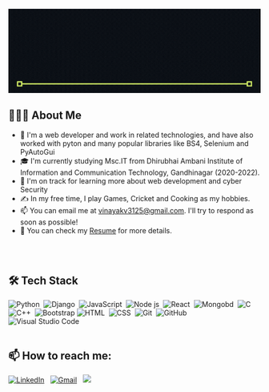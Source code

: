 ![BannerGIF](./name_gif.gif)

<h2>👨🏻‍💻  About Me </h2>

- 👀 I'm a web developer and work in related technologies, and have also worked with pyton and many popular libraries like BS4, Selenium and PyAutoGui
- 🎓  I'm currently studying Msc.IT from Dhirubhai Ambani Institute of Information and Communication Technology, Gandhinagar (2020-2022).
- 🌱 I'm on track for learning more about web development and cyber Security
- ✍️  In my free time, I play Games, Cricket and Cooking as my hobbies.
- 📫 You can email me at vinayakv3125@gmail.com. I'll try to respond as soon as possible!
- 📄  You can check my [Resume](https://drive.google.com/file/d/1Hy6mnf93o4NM67UZbpbONpEZXYPwKJ6M/view?usp=sharing "Resume") for more details.
<br/>
<br/>

<h2>🛠 Tech Stack</h2>

![Python](https://img.shields.io/badge/-Python-05122A?style=flat&logo=python)&nbsp;
![Django](https://img.shields.io/badge/-Django-05122A?style=flat&logo=django)&nbsp;
![JavaScript](https://img.shields.io/badge/-JavaScript-05122A?style=flat&logo=javascript)&nbsp;
![Node js](https://img.shields.io/badge/-Node%20Js-05122A?style=flat&logo=nodejs)&nbsp;
![React](https://img.shields.io/badge/-React-05122A?style=flat&logo=react)&nbsp;
![Mongobd](https://img.shields.io/badge/-Mongo%20DB-05122A?style=flat&logo=mongodb)&nbsp;
![C](https://img.shields.io/badge/-C-05122A?style=flat&logo=C&logoColor=A8B9CC)&nbsp;\
![C++](https://img.shields.io/badge/-C++-05122A?style=flat&logo=C%2B%2B&logoColor=00599C)&nbsp;
![Bootstrap](https://img.shields.io/badge/-Bootstrap-05122A?style=flat&logo=bootstrap&logoColor=563D7C)
![HTML](https://img.shields.io/badge/-HTML-05122A?style=flat&logo=HTML5)&nbsp;
![CSS](https://img.shields.io/badge/-CSS-05122A?style=flat&logo=CSS3&logoColor=1572B6)&nbsp;
![Git](https://img.shields.io/badge/-Git-05122A?style=flat&logo=git)&nbsp;
![GitHub](https://img.shields.io/badge/-GitHub-05122A?style=flat&logo=github)&nbsp;
![Visual Studio Code](https://img.shields.io/badge/-Visual%20Studio%20Code-05122A?style=flat&logo=visual-studio-code&logoColor=007ACC)&nbsp;
<br/>
<br/>

<h2>📫  How to reach me:</h2>
 
<a href="https://www.linkedin.com/in/b555521b/"><img alt="LinkedIn" src="https://img.shields.io/badge/linkedin%20-%230077B5.svg?&style=flat&logo=linkedin&logoColor=white"/></a> &nbsp;
<a href="mailto:vinayakv3125@gmail.com"><img alt="Gmail" src="https://img.shields.io/badge/Gmail-D14836?style=flat&logo=gmail&logoColor=white" /></a> &nbsp;
<a href="https://www.instagram.com/the_programmer_0/"><img src="https://img.shields.io/badge/-@the_programmer_0_-E4405F?style=flat&logo=Instagram&logoColor=white"/></a> &nbsp;

<!---
Vishnu3125/Vishnu3125 is a ✨ special ✨ repository because its `README.md` (this file) appears on your GitHub profile.
You can click the Preview link to take a look at your changes.
--->
